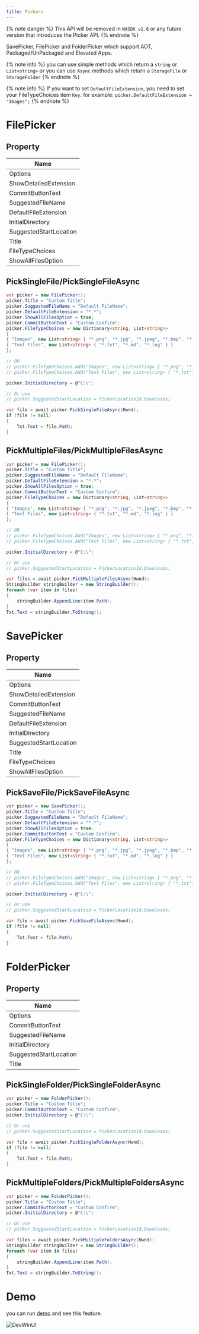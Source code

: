 ```yaml
---
title: Pickers
---
```


{% note danger %}
This API will be removed in `WASDK v1.8` or any future version that introduces the Picker API.
{% endnote %}

SavePicker, FilePicker and FolderPicker which support AOT, Packaged/UnPackaged and Elevated Apps.

{% note info %}
you can use simple methods which return a `string` or `List<string>` or you can use `Async` methods which return a `StorageFile` or `StorageFolder`
{% endnote %}

{% note info %}
If you want to set `DefaultFileExtension`, you need to set your FileTypeChoices item `Key`. for example: `picker.DefaultFileExtension = "Images";`
{% endnote %}

# FilePicker

## Property
|Name|
|-|
|Options|
|ShowDetailedExtension|
|CommitButtonText|
|SuggestedFileName|
|DefaultFileExtension|
|InitialDirectory|
|SuggestedStartLocation|
|Title|
|FileTypeChoices|
|ShowAllFilesOption|

## PickSingleFile/PickSingleFileAsync

``` CS
var picker = new FilePicker();
picker.Title = "Custom Title";
picker.SuggestedFileName = "Default FileName";
picker.DefaultFileExtension = "*.*";
picker.ShowAllFilesOption = true;
picker.CommitButtonText = "Custom Confirm";
picker.FileTypeChoices = new Dictionary<string, List<string>>
{
{ "Images", new List<string> { "*.png", "*.jpg", "*.jpeg", "*.bmp", "*.gif" } },
{ "Text Files", new List<string> { "*.txt", "*.md", "*.log" } }
};

// OR
// picker.FileTypeChoices.Add("Images", new List<string> { "*.png", "*.jpg", "*.jpeg", "*.bmp", "*.gif" });
// picker.FileTypeChoices.Add("Text Files", new List<string> { "*.txt", "*.md", "*.log" });

picker.InitialDirectory = @"C:\";

// Or use 
// picker.SuggestedStartLocation = PickerLocationId.Downloads;

var file = await picker.PickSingleFileAsync(Hwnd);
if (file != null)
{
    Txt.Text = file.Path;
}
```

## PickMultipleFiles/PickMultipleFilesAsync

```cs
var picker = new FilePicker();
picker.Title = "Custom Title";
picker.SuggestedFileName = "Default FileName";
picker.DefaultFileExtension = "*.*";
picker.ShowAllFilesOption = true;
picker.CommitButtonText = "Custom Confirm";
picker.FileTypeChoices = new Dictionary<string, List<string>>
{
{ "Images", new List<string> { "*.png", "*.jpg", "*.jpeg", "*.bmp", "*.gif" } },
{ "Text Files", new List<string> { "*.txt", "*.md", "*.log" } }
};

// OR
// picker.FileTypeChoices.Add("Images", new List<string> { "*.png", "*.jpg", "*.jpeg", "*.bmp", "*.gif" });
// picker.FileTypeChoices.Add("Text Files", new List<string> { "*.txt", "*.md", "*.log" });

picker.InitialDirectory = @"C:\";

// Or use 
// picker.SuggestedStartLocation = PickerLocationId.Downloads;

var files = await picker.PickMultipleFilesAsync(Hwnd);
StringBuilder stringBuilder = new StringBuilder();
foreach (var item in files)
{
    stringBuilder.AppendLine(item.Path);
}
Txt.Text = stringBuilder.ToString();
```

# SavePicker

## Property
|Name|
|-|
|Options|
|ShowDetailedExtension|
|CommitButtonText|
|SuggestedFileName|
|DefaultFileExtension|
|InitialDirectory|
|SuggestedStartLocation|
|Title|
|FileTypeChoices|
|ShowAllFilesOption|

## PickSaveFile/PickSaveFileAsync

```cs
var picker = new SavePicker();
picker.Title = "Custom Title";
picker.SuggestedFileName = "Default FileName";
picker.DefaultFileExtension = "*.*";
picker.ShowAllFilesOption = true;
picker.CommitButtonText = "Custom Confirm";
picker.FileTypeChoices = new Dictionary<string, List<string>>
{
{ "Images", new List<string> { "*.png", "*.jpg", "*.jpeg", "*.bmp", "*.gif" } },
{ "Text Files", new List<string> { "*.txt", "*.md", "*.log" } }
};

// OR
// picker.FileTypeChoices.Add("Images", new List<string> { "*.png", "*.jpg", "*.jpeg", "*.bmp", "*.gif" });
// picker.FileTypeChoices.Add("Text Files", new List<string> { "*.txt", "*.md", "*.log" });

picker.InitialDirectory = @"C:\";

// Or use 
// picker.SuggestedStartLocation = PickerLocationId.Downloads;

var file = await picker.PickSaveFileAsync(Hwnd);
if (file != null)
{
    Txt.Text = file.Path;
}
```

# FolderPicker

## Property
|Name|
|-|
|Options|
|CommitButtonText|
|SuggestedFileName|
|InitialDirectory|
|SuggestedStartLocation|
|Title|

## PickSingleFolder/PickSingleFolderAsync
```cs
var picker = new FolderPicker();
picker.Title = "Custom Title";
picker.CommitButtonText = "Custom Confirm";
picker.InitialDirectory = @"C:\";

// Or use 
// picker.SuggestedStartLocation = PickerLocationId.Downloads;

var file = await picker.PickSingleFolderAsync(Hwnd);
if (file != null)
{
    Txt.Text = file.Path;
}
```

## PickMultipleFolders/PickMultipleFoldersAsync

```cs
var picker = new FolderPicker();
picker.Title = "Custom Title";
picker.CommitButtonText = "Custom Confirm";
picker.InitialDirectory = @"C:\";

// Or use 
// picker.SuggestedStartLocation = PickerLocationId.Downloads;

var files = await picker.PickMultipleFoldersAsync(Hwnd);
StringBuilder stringBuilder = new StringBuilder();
foreach (var item in files)
{
    stringBuilder.AppendLine(item.Path);
}
Txt.Text = stringBuilder.ToString();
```

# Demo
you can run [demo](https://github.com/Ghost1372/DevWinUI) and see this feature.

![DevWinUI](https://raw.githubusercontent.com/Ghost1372/DevWinUI-Resources/refs/heads/main/DevWinUI-Docs/Picker.png)
